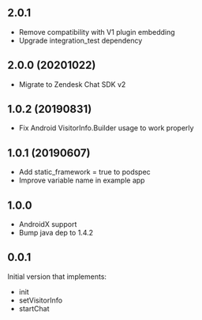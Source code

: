 ## 2.0.1

* Remove compatibility with V1 plugin embedding
* Upgrade integration_test dependency


## 2.0.0 (20201022)

* Migrate to Zendesk Chat SDK v2

## 1.0.2 (20190831)

* Fix Android VisitorInfo.Builder usage to work properly

## 1.0.1 (20190607)

* Add static_framework = true to podspec
* Improve variable name in example app

## 1.0.0

* AndroidX support
* Bump java dep to 1.4.2

## 0.0.1

Initial version that implements:
 * init
 * setVisitorInfo
 * startChat
